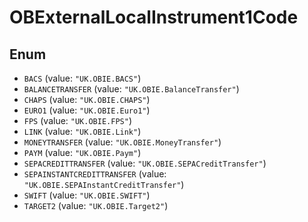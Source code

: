 # OBExternalLocalInstrument1Code

## Enum

* `BACS` (value: `"UK.OBIE.BACS"`)
* `BALANCETRANSFER` (value: `"UK.OBIE.BalanceTransfer"`)
* `CHAPS` (value: `"UK.OBIE.CHAPS"`)
* `EURO1` (value: `"UK.OBIE.Euro1"`)
* `FPS` (value: `"UK.OBIE.FPS"`)
* `LINK` (value: `"UK.OBIE.Link"`)
* `MONEYTRANSFER` (value: `"UK.OBIE.MoneyTransfer"`)
* `PAYM` (value: `"UK.OBIE.Paym"`)
* `SEPACREDITTRANSFER` (value: `"UK.OBIE.SEPACreditTransfer"`)
* `SEPAINSTANTCREDITTRANSFER` (value: `"UK.OBIE.SEPAInstantCreditTransfer"`)
* `SWIFT` (value: `"UK.OBIE.SWIFT"`)
* `TARGET2` (value: `"UK.OBIE.Target2"`)
